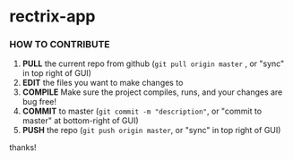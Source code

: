 # rectrix-app

### HOW TO CONTRIBUTE

1. **PULL** the current repo from github (`git pull origin master` , or "sync" in top right of GUI)
2. **EDIT** the files you want to make changes to
3. **COMPILE** Make sure the project compiles, runs, and your changes are bug free!
4. **COMMIT** to master (`git commit -m "description"`, or "commit to master" at bottom-right of GUI)
5. **PUSH** the repo (`git push origin master`, or "sync" in top right of GUI)

thanks!
